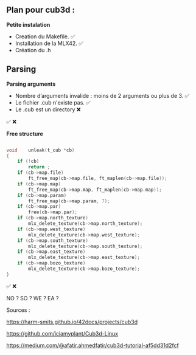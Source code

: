 ## Plan pour cub3d :

**Petite instalation**

- Creation du Makefile.  ✅
- Installation de la MLX42. ✅
- Création du .h

## Parsing

**Parsing arguments**

- Nombre d’arguments invalide : moins de 2 arguments ou plus de 3. ✅ 
- Le fichier .cub n'existe pas. ✅
- Le .cub est un directory ❌




✅  ❌







**Free structure**
```c

void	unleak(t_cub *cb)
{
	if (!cb)
		return ;
	if (cb->map.file)
		ft_free_map(cb->map.file, ft_maplen(cb->map.file));
	if (cb->map.map)
		ft_free_map(cb->map.map, ft_maplen(cb->map.map));
	if (cb->map.param)
		ft_free_map(cb->map.param, 7);
	if (cb->map.par)
		free(cb->map.par);
	if (cb->map.north_texture)
		mlx_delete_texture(cb->map.north_texture);
	if (cb->map.west_texture)
		mlx_delete_texture(cb->map.west_texture);
	if (cb->map.south_texture)
		mlx_delete_texture(cb->map.south_texture);
	if (cb->map.east_texture)
		mlx_delete_texture(cb->map.east_texture);
	if (cb->map.bozo_texture)
		mlx_delete_texture(cb->map.bozo_texture);
}
```


✅ ❌




NO ?
SO ?
WE ?
EA ?


Sources : 

https://harm-smits.github.io/42docs/projects/cub3d

https://github.com/iciamyplant/Cub3d-Linux

https://medium.com/@afatir.ahmedfatir/cub3d-tutorial-af5dd31d2fcf
